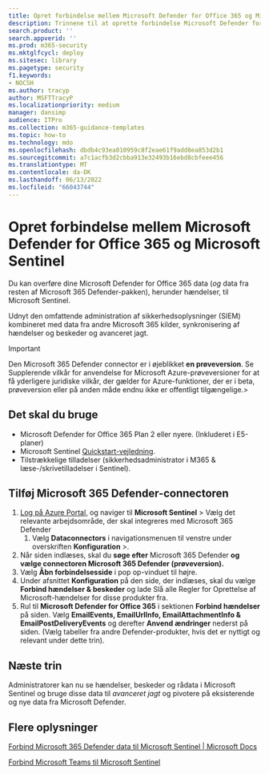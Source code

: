 ```yaml
---
title: Opret forbindelse mellem Microsoft Defender for Office 365 og Microsoft Sentinel
description: Trinnene til at oprette forbindelse Microsoft Defender for Office 365 til Sentinel. Føj dine Microsoft Defender for Office 365 data (*og* data fra resten af Microsoft 365 Defender-pakken), herunder hændelser, til Microsoft Sentinel for at få et enkelt glasrude i din sikkerhed.
search.product: ''
search.appverid: ''
ms.prod: m365-security
ms.mktglfcycl: deploy
ms.sitesec: library
ms.pagetype: security
f1.keywords:
- NOCSH
ms.author: tracyp
author: MSFTTracyP
ms.localizationpriority: medium
manager: dansimp
audience: ITPro
ms.collection: m365-guidance-templates
ms.topic: how-to
ms.technology: mdo
ms.openlocfilehash: dbdb4c93ea010959c8f2eae61f9add8ea853d2b1
ms.sourcegitcommit: a7c1acfb3d2cbba913e32493b16ebd8cbfeee456
ms.translationtype: MT
ms.contentlocale: da-DK
ms.lasthandoff: 06/13/2022
ms.locfileid: "66043744"
---
```

# <a name="connect-microsoft-defender-for-office-365-to-microsoft-sentinel"></a>Opret forbindelse mellem Microsoft Defender for Office 365 og Microsoft Sentinel

Du kan overføre dine Microsoft Defender for Office 365 data (*og* data fra resten af Microsoft 365 Defender-pakken), herunder hændelser, til Microsoft Sentinel.

Udnyt den omfattende administration af sikkerhedsoplysninger (SIEM) kombineret med data fra andre Microsoft 365 kilder, synkronisering af hændelser og beskeder og avanceret jagt.

> [!IMPORTANT]
> Den Microsoft 365 Defender connector er i øjeblikket **en prøveversion**. Se Supplerende vilkår for anvendelse for Microsoft Azure-prøveversioner for at få yderligere juridiske vilkår, der gælder for Azure-funktioner, der er i beta, prøveversion eller på anden måde endnu ikke er offentligt tilgængelige.>

## <a name="what-you-will-need"></a>Det skal du bruge
- Microsoft Defender for Office 365 Plan 2 eller nyere. (Inkluderet i E5-planer)
- Microsoft Sentinel [Quickstart-vejledning](/azure/sentinel/quickstart-onboard).
- Tilstrækkelige tilladelser (sikkerhedsadministrator i M365 & læse-/skrivetilladelser i Sentinel).

## <a name="add-the-microsoft-365-defender-connector"></a>Tilføj Microsoft 365 Defender-connectoren
1. [Log på Azure Portal,](https://portal.azure.com) og naviger til **Microsoft Sentinel** > Vælg det relevante arbejdsområde, der skal integreres med Microsoft 365 Defender
    1. Vælg **Dataconnectors** i navigationsmenuen til venstre under overskriften **Konfiguration** >.
2. Når siden indlæses, skal du **søge efter** Microsoft 365 Defender **og vælge connectoren Microsoft 365 Defender (prøveversion).**
3. Vælg **Åbn forbindelsesside** i pop op-vinduet til højre.
4. Under afsnittet **Konfiguration** på den side, der indlæses, skal du vælge **Forbind hændelser & beskeder** og lade Slå alle Regler for Oprettelse af Microsoft-hændelser for disse produkter fra.
5. Rul til **Microsoft Defender for Office 365** i sektionen **Forbind hændelser** på siden. Vælg **EmailEvents, EmailUrlInfo, EmailAttachmentInfo & EmailPostDeliveryEvents** og derefter  **Anvend ændringer** nederst på siden. (Vælg tabeller fra andre Defender-produkter, hvis det er nyttigt og relevant under dette trin).

## <a name="next-steps"></a>Næste trin

Administratorer kan nu se hændelser, beskeder og rådata i Microsoft Sentinel og bruge disse data til *avanceret jagt* og pivotere på eksisterende og nye data fra Microsoft Defender.

## <a name="more-information"></a>Flere oplysninger

[Forbind Microsoft 365 Defender data til Microsoft Sentinel | Microsoft Docs](/azure/sentinel/connect-microsoft-365-defender?tabs=MDE)

[Forbind Microsoft Teams til Microsoft Sentinel](/microsoftteams/teams-sentinel-guide)
